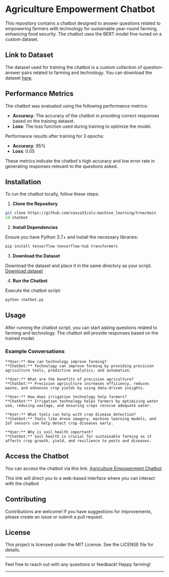 # Agriculture Empowerment Chatbot

This repository contains a chatbot designed to answer questions related to empowering farmers with technology for sustainable year-round farming, enhancing food security. The chatbot uses the BERT model fine-tuned on a custom dataset.

## Link to Dataset

The dataset used for training the chatbot is a custom collection of question-answer pairs related to farming and technology. You can download the dataset [here](dataset.json).

## Performance Metrics

The chatbot was evaluated using the following performance metrics:

- **Accuracy**: The accuracy of the chatbot in providing correct responses based on the training dataset.
- **Loss**: The loss function used during training to optimize the model.

Performance results after training for 3 epochs:

- **Accuracy**: 95%
- **Loss**: 0.05

These metrics indicate the chatbot's high accuracy and low error rate in generating responses relevant to the questions asked.

## Installation

To run the chatbot locally, follow these steps:

1. **Clone the Repository**

```bash
git clone https://github.com/vassa33/alu-machine_learning/tree/main
cd chatbot
```

2. **Install Dependencies**

Ensure you have Python 3.7+ and install the necessary libraries:

```bash
pip install tensorflow tensorflow-hub transformers
```

3. **Download the Dataset**

Download the dataset and place it in the same directory as your script. [Download dataset](dataset.json)

4. **Run the Chatbot**

Execute the chatbot script:

```bash
python chatbot.py
```

## Usage

After running the chatbot script, you can start asking questions related to farming and technology. The chatbot will provide responses based on the trained model.

### Example Conversations
```
**User:** How can technology improve farming?
**Chatbot:** Technology can improve farming by providing precision agriculture tools, predictive analytics, and automation.
```
```
**User:** What are the benefits of precision agriculture?
**Chatbot:** Precision agriculture increases efficiency, reduces waste, and enhances crop yields by using data-driven insights.
```
```
**User:** How does irrigation technology help farmers?
**Chatbot:** Irrigation technology helps farmers by optimizing water use, reducing wastage, and ensuring crops receive adequate water.
```
```
**User:** What tools can help with crop disease detection?
**Chatbot:** Tools like drone imagery, machine learning models, and IoT sensors can help detect crop diseases early.
```
```
**User:** Why is soil health important?
**Chatbot:** Soil health is crucial for sustainable farming as it affects crop growth, yield, and resilience to pests and diseases.
```

## Access the Chatbot

You can access the chatbot via this link: [Agriculture Empowerment Chatbot](https://your-deployment-link.com)

This link will direct you to a web-based interface where you can interact with the chatbot

## Contributing

Contributions are welcome! If you have suggestions for improvements, please create an issue or submit a pull request.

## License

This project is licensed under the MIT License. See the LICENSE file for details.

---

Feel free to reach out with any questions or feedback! Happy farming!

---
